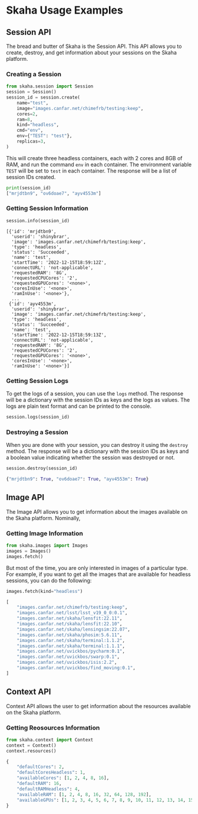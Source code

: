 # Skaha Usage Examples

## Session API

The bread and butter of Skaha is the Session API. This API allows you to create, destroy, and get information about your sessions on the Skaha platform.

### Creating a Session

```python title="Create a session"
from skaha.session import Session
session = Session()
session_id = session.create(
    name="test",
    image="images.canfar.net/chimefrb/testing:keep",
    cores=2,
    ram=8,
    kind="headless",
    cmd="env",
    env={"TEST": "test"},
    replicas=3,
)
```

This will create three headless containers, each with 2 cores and 8GB of RAM, and run the command `env` in each container. The environment variable `TEST` will be set to `test` in each container.
The response will be a list of session IDs created.

```python
print(session_id)
["mrjdtbn9", "ov6doae7", "ayv4553m"]
```

### Getting Session Information

```python title="Get session information"
session.info(session_id)
```

``` { .python .annotate }
[{'id': 'mrjdtbn9',
  'userid': 'shinybrar',
  'image': 'images.canfar.net/chimefrb/testing:keep',
  'type': 'headless',
  'status': 'Succeeded',
  'name': 'test',
  'startTime': '2022-12-15T18:59:12Z',
  'connectURL': 'not-applicable',
  'requestedRAM': '8G',
  'requestedCPUCores': '2',
  'requestedGPUCores': '<none>',
  'coresInUse': '<none>',
  'ramInUse': '<none>'},
  ...
 {'id': 'ayv4553m',
  'userid': 'shinybrar',
  'image': 'images.canfar.net/chimefrb/testing:keep',
  'type': 'headless',
  'status': 'Succeeded',
  'name': 'test',
  'startTime': '2022-12-15T18:59:13Z',
  'connectURL': 'not-applicable',
  'requestedRAM': '8G',
  'requestedCPUCores': '2',
  'requestedGPUCores': '<none>',
  'coresInUse': '<none>',
  'ramInUse': '<none>'}]
```

### Getting Session Logs

To get the logs of a session, you can use the `logs` method. The response will be a dictionary with the session IDs as keys and the logs as values.
The logs are plain text format and can be printed to the console.

```python title="Get session logs"
session.logs(session_id)
```

### Destroying a Session

When you are done with your session, you can destroy it using the `destroy` method.
The response will be a dictionary with the session IDs as keys and a boolean value indicating whether the session was destroyed or not.

```python title="Destroy a session"
session.destroy(session_id)
```

```python
{"mrjdtbn9": True, "ov6doae7": True, "ayv4553m": True}
```

## Image API

The Image API allows you to get information about the images available on the Skaha platform. Nominally, 

### Getting Image Information

```python title="Get image information"
from skaha.images import Images
images = Images()
images.fetch()
```

But most of the time, you are only interested in images of a particular type. For example, if you want to get all the images that are available for headless sessions, you can do the following:

```python title="Get headless image information"
images.fetch(kind="headless")
```

```python
[
    "images.canfar.net/chimefrb/testing:keep",
    "images.canfar.net/lsst/lsst_v19_0_0:0.1",
    "images.canfar.net/skaha/lensfit:22.11",
    "images.canfar.net/skaha/lensfit:22.10",
    "images.canfar.net/skaha/lensingsim:22.07",
    "images.canfar.net/skaha/phosim:5.6.11",
    "images.canfar.net/skaha/terminal:1.1.2",
    "images.canfar.net/skaha/terminal:1.1.1",
    "images.canfar.net/uvickbos/pycharm:0.1",
    "images.canfar.net/uvickbos/swarp:0.1",
    "images.canfar.net/uvickbos/isis:2.2",
    "images.canfar.net/uvickbos/find_moving:0.1",
]
```

## Context API

Context API allows the user to get information about the resources available on the Skaha platform.

### Getting Reosources Information

```python title="Get context information"
from skaha.context import Context
context = Context()
context.resources()
```

```python
{
    "defaultCores": 2,
    "defaultCoresHeadless": 1,
    "availableCores": [1, 2, 4, 8, 16],
    "defaultRAM": 16,
    "defaultRAMHeadless": 4,
    "availableRAM": [1, 2, 4, 8, 16, 32, 64, 128, 192],
    "availableGPUs": [1, 2, 3, 4, 5, 6, 7, 8, 9, 10, 11, 12, 13, 14, 15, 16, 17, 18, 19, 20, 21, 22, 23, 24, 25, 26, 27, 28],
}
```
